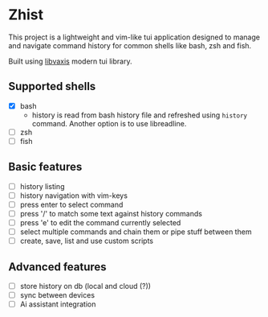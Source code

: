 # Zhist

This project is a lightweight and vim-like tui application designed 
to manage and navigate command history for common shells like bash, zsh and fish.

Built using [libvaxis](https://github.com/rockorager/libvaxis) modern tui library.

## Supported shells

- [X] bash
    - history is read from bash history file and refreshed using `history` command.
      Another option is to use libreadline.
- [ ] zsh
- [ ] fish

## Basic features

- [ ] history listing
- [ ] history navigation with vim-keys
- [ ] press enter to select command
- [ ] press '/' to match some text against history commands
- [ ] press 'e' to edit the command currently selected
- [ ] select multiple commands and chain them or pipe stuff between them
- [ ] create, save, list and use custom scripts

## Advanced features

- [ ] store history on db (local and cloud (?))
- [ ] sync between devices
- [ ] Ai assistant integration
